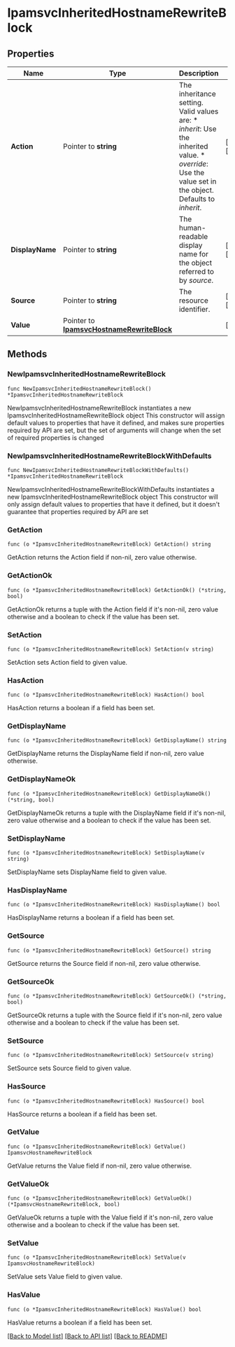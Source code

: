 # IpamsvcInheritedHostnameRewriteBlock

## Properties

Name | Type | Description | Notes
------------ | ------------- | ------------- | -------------
**Action** | Pointer to **string** | The inheritance setting.  Valid values are: * _inherit_: Use the inherited value. * _override_: Use the value set in the object.  Defaults to _inherit_. | [optional] [readonly] 
**DisplayName** | Pointer to **string** | The human-readable display name for the object referred to by _source_. | [optional] [readonly] 
**Source** | Pointer to **string** | The resource identifier. | [optional] [readonly] 
**Value** | Pointer to [**IpamsvcHostnameRewriteBlock**](IpamsvcHostnameRewriteBlock.md) |  | [optional] 

## Methods

### NewIpamsvcInheritedHostnameRewriteBlock

`func NewIpamsvcInheritedHostnameRewriteBlock() *IpamsvcInheritedHostnameRewriteBlock`

NewIpamsvcInheritedHostnameRewriteBlock instantiates a new IpamsvcInheritedHostnameRewriteBlock object
This constructor will assign default values to properties that have it defined,
and makes sure properties required by API are set, but the set of arguments
will change when the set of required properties is changed

### NewIpamsvcInheritedHostnameRewriteBlockWithDefaults

`func NewIpamsvcInheritedHostnameRewriteBlockWithDefaults() *IpamsvcInheritedHostnameRewriteBlock`

NewIpamsvcInheritedHostnameRewriteBlockWithDefaults instantiates a new IpamsvcInheritedHostnameRewriteBlock object
This constructor will only assign default values to properties that have it defined,
but it doesn't guarantee that properties required by API are set

### GetAction

`func (o *IpamsvcInheritedHostnameRewriteBlock) GetAction() string`

GetAction returns the Action field if non-nil, zero value otherwise.

### GetActionOk

`func (o *IpamsvcInheritedHostnameRewriteBlock) GetActionOk() (*string, bool)`

GetActionOk returns a tuple with the Action field if it's non-nil, zero value otherwise
and a boolean to check if the value has been set.

### SetAction

`func (o *IpamsvcInheritedHostnameRewriteBlock) SetAction(v string)`

SetAction sets Action field to given value.

### HasAction

`func (o *IpamsvcInheritedHostnameRewriteBlock) HasAction() bool`

HasAction returns a boolean if a field has been set.

### GetDisplayName

`func (o *IpamsvcInheritedHostnameRewriteBlock) GetDisplayName() string`

GetDisplayName returns the DisplayName field if non-nil, zero value otherwise.

### GetDisplayNameOk

`func (o *IpamsvcInheritedHostnameRewriteBlock) GetDisplayNameOk() (*string, bool)`

GetDisplayNameOk returns a tuple with the DisplayName field if it's non-nil, zero value otherwise
and a boolean to check if the value has been set.

### SetDisplayName

`func (o *IpamsvcInheritedHostnameRewriteBlock) SetDisplayName(v string)`

SetDisplayName sets DisplayName field to given value.

### HasDisplayName

`func (o *IpamsvcInheritedHostnameRewriteBlock) HasDisplayName() bool`

HasDisplayName returns a boolean if a field has been set.

### GetSource

`func (o *IpamsvcInheritedHostnameRewriteBlock) GetSource() string`

GetSource returns the Source field if non-nil, zero value otherwise.

### GetSourceOk

`func (o *IpamsvcInheritedHostnameRewriteBlock) GetSourceOk() (*string, bool)`

GetSourceOk returns a tuple with the Source field if it's non-nil, zero value otherwise
and a boolean to check if the value has been set.

### SetSource

`func (o *IpamsvcInheritedHostnameRewriteBlock) SetSource(v string)`

SetSource sets Source field to given value.

### HasSource

`func (o *IpamsvcInheritedHostnameRewriteBlock) HasSource() bool`

HasSource returns a boolean if a field has been set.

### GetValue

`func (o *IpamsvcInheritedHostnameRewriteBlock) GetValue() IpamsvcHostnameRewriteBlock`

GetValue returns the Value field if non-nil, zero value otherwise.

### GetValueOk

`func (o *IpamsvcInheritedHostnameRewriteBlock) GetValueOk() (*IpamsvcHostnameRewriteBlock, bool)`

GetValueOk returns a tuple with the Value field if it's non-nil, zero value otherwise
and a boolean to check if the value has been set.

### SetValue

`func (o *IpamsvcInheritedHostnameRewriteBlock) SetValue(v IpamsvcHostnameRewriteBlock)`

SetValue sets Value field to given value.

### HasValue

`func (o *IpamsvcInheritedHostnameRewriteBlock) HasValue() bool`

HasValue returns a boolean if a field has been set.


[[Back to Model list]](../README.md#documentation-for-models) [[Back to API list]](../README.md#documentation-for-api-endpoints) [[Back to README]](../README.md)


